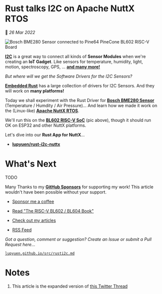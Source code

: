 # Rust talks I2C on Apache NuttX RTOS

📝 _26 Mar 2022_

![Bosch BME280 Sensor connected to Pine64 PineCone BL602 RISC-V Board](https://lupyuen.github.io/images/rusti2c-title.jpg)

[__I2C__](https://en.wikipedia.org/wiki/I%C2%B2C) is a great way to connect all kinds of __Sensor Modules__ when we're creating an __IoT Gadget__. Like sensors for temperature, humidity, light, motion, spectroscopy, GPS, ... [__and many more!__](https://www.sparkfun.com/categories/tags/i2c)

_But where will we get the Software Drivers for the I2C Sensors?_

[__Embedded Rust__](https://github.com/rust-embedded/awesome-embedded-rust#driver-crates) has a large collection of drivers for I2C Sensors. And they will work on __many platforms!__

Today we shall experiment with the Rust Driver for [__Bosch BME280 Sensor__](https://www.bosch-sensortec.com/products/environmental-sensors/humidity-sensors-bme280/) (Temperature / Humdity / Air Pressure)... And learn how we made it work on the (Linux-like) [__Apache NuttX RTOS__](https://lupyuen.github.io/articles/nuttx).

We'll run this on the [__BL602 RISC-V SoC__](https://lupyuen.github.io/articles/pinecone) (pic above), though it should run OK on ESP32 and other NuttX platforms.

Let's dive into our __Rust App for NuttX__...

-   [__lupyuen/rust-i2c-nuttx__](https://github.com/lupyuen/rust-i2c-nuttx)

# What's Next

TODO

Many Thanks to my [__GitHub Sponsors__](https://github.com/sponsors/lupyuen) for supporting my work! This article wouldn't have been possible without your support.

-   [Sponsor me a coffee](https://github.com/sponsors/lupyuen)

-   [Read "The RISC-V BL602 / BL604 Book"](https://lupyuen.github.io/articles/book)

-   [Check out my articles](https://lupyuen.github.io)

-   [RSS Feed](https://lupyuen.github.io/rss.xml)

_Got a question, comment or suggestion? Create an Issue or submit a Pull Request here..._

[`lupyuen.github.io/src/rusti2c.md`](https://github.com/lupyuen/lupyuen.github.io/blob/master/src/rusti2c.md)

# Notes

1.  This article is the expanded version of [this Twitter Thread](https://twitter.com/MisterTechBlog/status/1502823263121989634)
